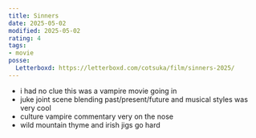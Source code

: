 ```yaml
---
title: Sinners
date: 2025-05-02
modified: 2025-05-02
rating: 4
tags:
- movie
posse:
  Letterboxd: https://letterboxd.com/cotsuka/film/sinners-2025/
---
```


- i had no clue this was a vampire movie going in
- juke joint scene blending past/present/future and musical styles was very cool
- culture vampire commentary very on the nose
- wild mountain thyme and irish jigs go hard
